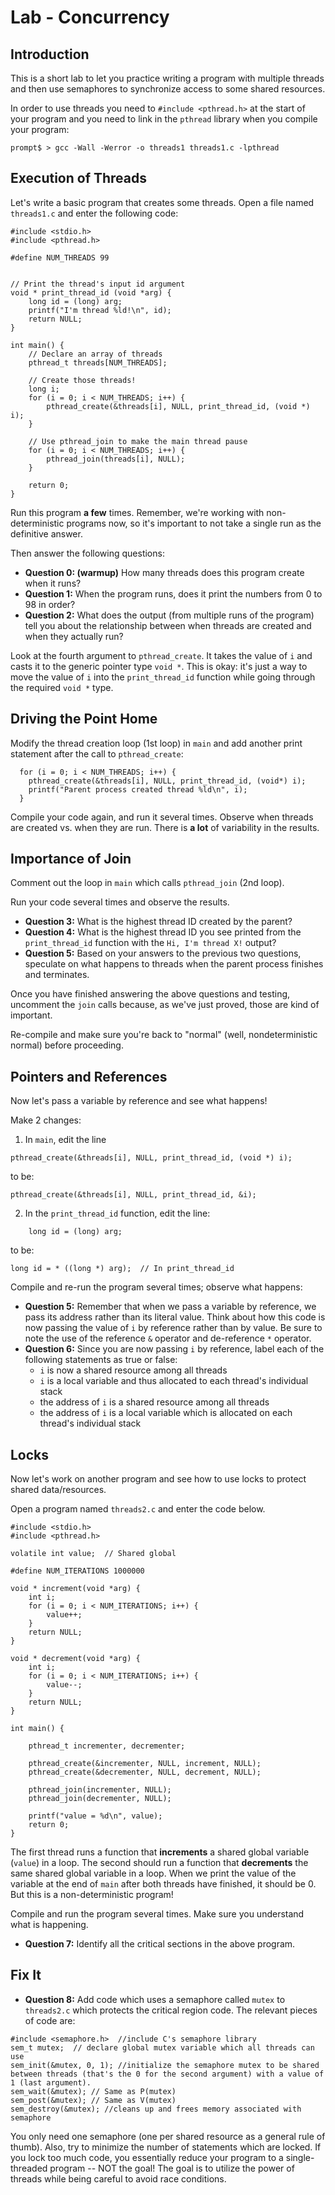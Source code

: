 # Lab - Concurrency

## Introduction
This is a short lab to let you practice writing a program with multiple threads and then use semaphores to synchronize access to some shared resources.

In order to use threads you need to `#include <pthread.h>` at the start of your program and you need to link in the `pthread` library when you compile your program:
```
prompt$ > gcc -Wall -Werror -o threads1 threads1.c -lpthread
```

## Execution of Threads
Let's write a basic program that creates some threads.  Open a file named `threads1.c` and enter the following code:

```
#include <stdio.h>
#include <pthread.h>

#define NUM_THREADS 99


// Print the thread's input id argument
void * print_thread_id (void *arg) {
    long id = (long) arg;
    printf("I'm thread %ld!\n", id);
    return NULL;
}

int main() {
    // Declare an array of threads
    pthread_t threads[NUM_THREADS];

    // Create those threads!
    long i;
    for (i = 0; i < NUM_THREADS; i++) {
        pthread_create(&threads[i], NULL, print_thread_id, (void *) i);
    }

    // Use pthread_join to make the main thread pause
    for (i = 0; i < NUM_THREADS; i++) {
        pthread_join(threads[i], NULL);
    }

    return 0;
}
```

Run this program **a few** times.  Remember, we're working with non-deterministic programs now, so it's important to not take a single run as the definitive answer.

Then answer the following questions:
* **Question 0: (warmup)** How many threads does this program create when it runs?
* **Question 1:** When the program runs, does it print the numbers from 0 to 98 in order?
* **Question 2:** What does the output (from multiple runs of the program) tell you about the relationship between when threads are created and when they actually run?

Look at the fourth argument to `pthread_create`. It takes the value of `i` and casts it to the generic pointer type `void *`. This is okay: it's just a way to move the value of `i` into the `print_thread_id` function while going through the required `void *` type.

## Driving the Point Home
Modify the thread creation loop (1st loop) in `main` and add another print statement after the call to `pthread_create`:

```
  for (i = 0; i < NUM_THREADS; i++) {
    pthread_create(&threads[i], NULL, print_thread_id, (void*) i);
    printf("Parent process created thread %ld\n", i);
  }
```

Compile your code again, and run it several times.  Observe when threads are created vs. when they are run.  There is **a lot** of variability in the results.

## Importance of Join
Comment out the loop in `main` which calls `pthread_join` (2nd loop).

Run your code several times and observe the results.

* **Question 3:** What is the highest thread ID created by the parent?
* **Question 4:** What is the highest thread ID you see printed from the `print_thread_id` function with the `Hi, I'm thread X!` output?
* **Question 5:** Based on your answers to the previous two questions, speculate on what happens to threads when the parent process finishes and terminates.

Once you have finished answering the above questions and testing, uncomment the `join` calls because, as we've just proved, those are kind of important. 

Re-compile and make sure you're back to "normal" (well, nondeterministic normal) before proceeding.

## Pointers and References
Now let's pass a variable by reference and see what happens!

Make 2 changes:
1. In `main`, edit the line
```
pthread_create(&threads[i], NULL, print_thread_id, (void *) i);
```
to be:
```
pthread_create(&threads[i], NULL, print_thread_id, &i);
```

2. In the `print_thread_id` function, edit the line:
```
    long id = (long) arg;
```
to be:
```
long id = * ((long *) arg);  // In print_thread_id
```

Compile and re-run the program several times; observe what happens:

* **Question 5:** Remember that when we pass a variable by reference, we pass its address rather than its literal value.  Think about how this code is now passing the value of `i` by reference rather than by value. Be sure to note the use of the reference `&` operator and de-reference `*` operator.
* **Question 6:** Since you are now passing `i` by reference, label each of the following statements as true or false:
   * `i` is now a shared resource among all threads
   * `i` is a local variable and thus allocated to each thread's individual stack
   * the address of `i` is a shared resource among all threads
   * the address of `i` is a local variable which is allocated on each thread's individual stack

## Locks
Now let's work on another program and see how to use locks to protect shared data/resources.

Open a program named `threads2.c` and enter the code below.

```
#include <stdio.h>
#include <pthread.h>

volatile int value;  // Shared global

#define NUM_ITERATIONS 1000000

void * increment(void *arg) {
    int i;
    for (i = 0; i < NUM_ITERATIONS; i++) {
        value++;
    }
    return NULL;
}

void * decrement(void *arg) {
    int i;
    for (i = 0; i < NUM_ITERATIONS; i++) {
        value--;
    }
    return NULL;
}

int main() {

    pthread_t incrementer, decrementer;

    pthread_create(&incrementer, NULL, increment, NULL);
    pthread_create(&decrementer, NULL, decrement, NULL);
    
    pthread_join(incrementer, NULL);
    pthread_join(decrementer, NULL);

    printf("value = %d\n", value);
    return 0;
}
```

The first thread runs a function that **increments** a shared global variable (`value`) in a loop. The second should run a function that **decrements** the same shared global variable in a loop. When we print the value of the variable at the end of `main` after both threads have finished, it should be 0.  But this is a non-deterministic program!

Compile and run the program several times.  Make sure you understand what is happening.

* **Question 7:** Identify all the critical sections in the above program.

## Fix It
* **Question 8:** Add code which uses a semaphore called `mutex` to `threads2.c` which protects the critical region code. The relevant pieces of code are:
```
#include <semaphore.h>  //include C's semaphore library
sem_t mutex;  // declare global mutex variable which all threads can use
sem_init(&mutex, 0, 1); //initialize the semaphore mutex to be shared between threads (that's the 0 for the second argument) with a value of 1 (last argument).  
sem_wait(&mutex); // Same as P(mutex)
sem_post(&mutex); // Same as V(mutex)
sem_destroy(&mutex); //cleans up and frees memory associated with semaphore
```
You only need one semaphore (one per shared resource as a general rule of thumb).  Also, try to minimize the number of statements which are locked.  If you lock too much code, you essentially reduce your program to a single-threaded program -- NOT the goal!  The goal is to utilize the power of threads while being careful to avoid race conditions.
